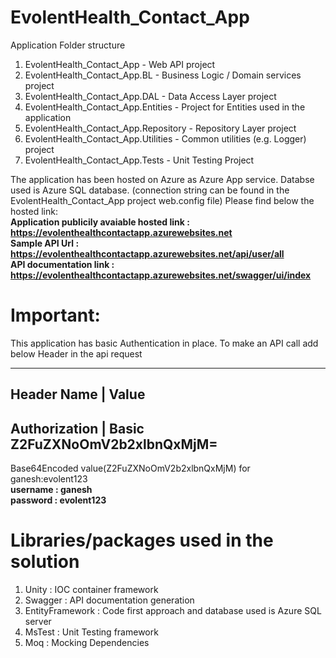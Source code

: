 # EvolentHealth_Contact_App
Application Folder structure
1. EvolentHealth_Contact_App 		-	Web API project
2. EvolentHealth_Contact_App.BL	-   Business Logic / Domain services project
3. EvolentHealth_Contact_App.DAL		- Data Access Layer project 
4. EvolentHealth_Contact_App.Entities	- Project for Entities used in the application
5. EvolentHealth_Contact_App.Repository - Repository Layer project
6. EvolentHealth_Contact_App.Utilities  - Common utilities (e.g. Logger) project
7. EvolentHealth_Contact_App.Tests		- Unit Testing Project

The application has been hosted on Azure as Azure App service. Databse used is Azure SQL database. (connection string can be found in the EvolentHealth_Contact_App project web.config file)
Please find below the hosted link: <br />
<b> Application publicily avaiable hosted link : https://evolenthealthcontactapp.azurewebsites.net </b> <br/>
<b> Sample API Url : https://evolenthealthcontactapp.azurewebsites.net/api/user/all </b> <br/>
<b> API documentation link : https://evolenthealthcontactapp.azurewebsites.net/swagger/ui/index </b> <br/>

# Important:
This application has basic Authentication in place. To make an API call add below Header in the api request

---------------------------------------------------
Header Name  	| 	Value
---------------------------------------------------
Authorization	|	Basic Z2FuZXNoOmV2b2xlbnQxMjM=
---------------------------------------------------
Base64Encoded value(Z2FuZXNoOmV2b2xlbnQxMjM) for ganesh:evolent123 <br />
<b>username : ganesh </b> <br />
<b>password : evolent123 </b> <br />

# Libraries/packages used in the solution
1. Unity : IOC container framework
2. Swagger : API documentation generation
3. EntityFramework : Code first approach and database used is Azure SQL server
4. MsTest : Unit Testing framework
5. Moq : Mocking Dependencies


